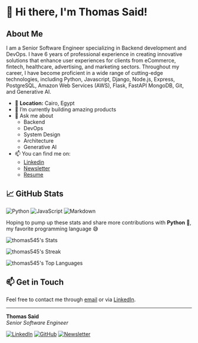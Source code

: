# 👋 Hi there, I'm Thomas Said!

## About Me

I am a Senior Software Engineer specializing in Backend development and DevOps. I have 6 years of professional experience in creating innovative solutions that enhance user experiences for clients from eCommerce, fintech, healthcare, advertising, and marketing sectors. Throughout my career, I have become proficient in a wide range of cutting-edge technologies, including Python, Javascript, Django, Node.js, Express, PostgreSQL, Amazon Web Services (AWS), Flask, FastAPI MongoDB, Git, and Generative AI.

- 📍 **Location:** Cairo, Egypt
- 🔭 I’m currently building amazing products
- 💬 Ask me about 
  - Backend
  - DevOps
  - System Design
  - Architecture
  - Generative AI
- 📫 You can find me on:
  - [Linkedin](https://www.linkedin.com/in/thomasadel/)
  - [Newsletter](https://www.linkedin.com/newsletters/6977568700748951552/)
  - [Resume](https://docs.google.com/document/d/1yCokqZS-DkoapXRBqGNdDRogQKMq7CQ42iYeejCnfG4/edit?usp=sharing)


## 📈 GitHub Stats

![Python](https://img.shields.io/badge/Python-14354C?style=for-the-badge&logo=python&logoColor=white)
![JavaScript](https://img.shields.io/badge/javascript-%23323330.svg?style=for-the-badge&logo=javascript&logoColor=%23F7DF1E)
![Markdown](https://img.shields.io/badge/Markdown-000000?style=for-the-badge&logo=markdown&logoColor=white)

Hoping to pump up these stats and share more contributions with **Python** 🐍, my favorite programming language 😅

![thomas545's Stats](https://github-readme-stats.vercel.app/api?username=thomas545&theme=vue-dark&show_icons=true&hide_border=true&count_private=true)

![thomas545's Streak](https://github-readme-streak-stats.herokuapp.com/?user=thomas545&theme=vue-dark&hide_border=true)

![thomas545's Top Languages](https://github-readme-stats.vercel.app/api/top-langs/?username=thomas545&theme=vue-dark&show_icons=true&hide_border=true&layout=compact)

## 📫 Get in Touch

Feel free to contact me through [email](mailto:thomas.adel31@gmail.com) or via [LinkedIn](https://www.linkedin.com/in/thomasadel/).

---

**Thomas Said**  
_Senior Software Engineer_  

[![LinkedIn](https://img.shields.io/badge/LinkedIn-blue?style=flat&logo=linkedin&labelColor=blue)](https://www.linkedin.com/in/thomasadel/) [![GitHub](https://img.shields.io/badge/GitHub-black?style=flat&logo=github&labelColor=black)](https://github.com/thomas545) [![Newsletter](https://img.shields.io/badge/Medium-12100E?style=flat&logo=medium&logoColor=white)](https://www.linkedin.com/newsletters/6977568700748951552/)
